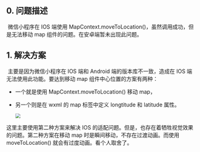 ## 0. 问题描述

​	微信小程序在 IOS 端使用 MapContext.moveToLocation()，虽然调用成功，但是无法移动 map 组件的问题。在安卓端暂未出现此问题。

## 1. 解决方案

​	主要是因为微信小程序在 IOS 端和 Android 端的版本库不一致，造成在 IOS 端无法使用此功能。要达到移动 map 组件中心位置的方案有两种：

-   一个就是使用 MapContext.moveToLocation() 移动 map，

-   另一个则是在 wxml 的 map 标签中定义 longtitude 和 latitude 属性。

    <img src="https://picgo-1256052225.cos.ap-guangzhou.myqcloud.com/img/20210816173458.png" style="zoom: 80%;" />

这里主要使用第二种方案来解决 IOS 的适配问题。但是，也存在着牺牲视觉效果的问题。第二种方案在移动 map 时是瞬间移动，不存在过渡动画。而使用 moveToLocation() 就会有过度动画。看个人取舍了。